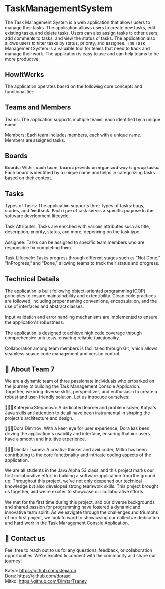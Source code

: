 
# TaskManagementSystem

The Task Management System is a web application that allows users to manage their tasks. The application allows users to create new tasks, edit existing tasks, and delete tasks. Users can also assign tasks to other users, add comments to tasks, and view the status of tasks. The application also allows users to filter tasks by status, priority, and assignee. The Task Management System is a valuable tool for teams that need to track and manage their work. The application is easy to use and can help teams to be more productive.

## HowItWorks
The application operates based on the following core concepts and functionalities:

## Teams and Members
Teams: The application supports multiple teams, each identified by a unique name. \
\
Members: Each team includes members, each with a unique name. Members are assigned tasks.

## Boards
Boards: Within each team, boards provide an organized way to group tasks. Each board is identified by a unique name and helps in categorizing tasks based on their context.

## Tasks
Types of Tasks: The application supports three types of tasks: bugs, stories, and feedback. Each type of task serves a specific purpose in the software development lifecycle. \
\
Task Attributes: Tasks are enriched with various attributes such as title, description, priority, status, and more, depending on the task type. \
\
Assignee: Tasks can be assigned to specific team members who are responsible for completing them. \
\
Task Lifecycle: Tasks progress through different stages such as "Not Done," "InProgress," and "Done," allowing teams to track their status and progress.


## Technical Details
The application is built following object-oriented programming (OOP) principles to ensure maintainability and extensibility.
Clean code practices are followed, including proper naming conventions, encapsulation, and the use of interfaces and abstract classes. \
\
Input validation and error handling mechanisms are implemented to ensure the application's robustness. \
\
The application is designed to achieve high code coverage through comprehensive unit tests, ensuring reliable functionality. \
\
Collaboration among team members is facilitated through Git, which allows seamless source code management and version control.

## 🚀 About Team 7
We are a dynamic team of three passionate individuals who embarked on the journey of building the Task Management Console Application. Together, we bring diverse skills, perspectives, and enthusiasm to create a robust and user-friendly solution. Let us introduce ourselves: \
\
👩🏼‍💻Kateryina Stepanova: A dedicated learner and problem solver, Katya's Java skills and attention to detail have been instrumental in shaping the project's architecture and design. \
\
👩🏼‍💻Dora Dimitrov: With a keen eye for user experience, Dora has been driving the application's usability and interface, ensuring that our users have a smooth and intuitive experience. \
\
👨🏼‍💻Dimitar Tsanev: A creative thinker and avid coder, Mitko has been contributing to the core functionality and intricate coding aspects of the application. \
\
We are all students in the Java Alpha 53 class, and this project marks our first collaborative effort in building a software application from the ground up. Throughout this project, we've not only deepened our technical knowledge but also developed strong teamwork skills. This project brought us together, and we're excited to showcase our collaborative efforts.\
\
We met for the first time during this project, and our diverse backgrounds and shared passion for programming have fostered a dynamic and innovative team spirit. As we navigate through the challenges and triumphs of our first project, we look forward to showcasing our collective dedication and hard work in the Task Management Console Application.

## 🔗 Contact us
Feel free to reach out to us for any questions, feedback, or collaboration opportunities. We're excited to connect with the community and share our journey!

Katya: https://github.com/steparon \
Dora: https://github.com/doraad \
Mitko: https://github.com/DimitarTsanev 










